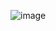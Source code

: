 ![image](https://github.com/HarshitAnchan/FitFrenzy/assets/88927163/d1f95e98-1086-41f6-a155-769eddca0807)
